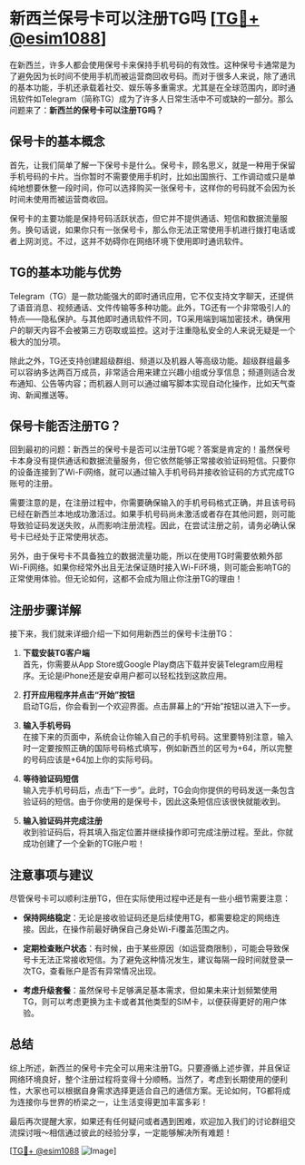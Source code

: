# 新西兰保号卡可以注册TG吗 [[TG💪+ @esim1088](https://t.me/s/esim1088)]

在新西兰，许多人都会使用保号卡来保持手机号码的有效性。这种保号卡通常是为了避免因为长时间不使用手机而被运营商回收号码。而对于很多人来说，除了通讯的基本功能，手机还承载着社交、娱乐等多重需求。尤其是在全球范围内，即时通讯软件如Telegram（简称TG）成为了许多人日常生活中不可或缺的一部分。那么问题来了：**新西兰的保号卡可以注册TG吗？**

## 保号卡的基本概念

首先，让我们简单了解一下保号卡是什么。保号卡，顾名思义，就是一种用于保留手机号码的卡片。当你暂时不需要使用手机时，比如出国旅行、工作调动或只是单纯地想要休整一段时间，你可以选择购买一张保号卡，这样你的号码就不会因为长时间未使用而被运营商收回。

保号卡的主要功能是保持号码活跃状态，但它并不提供通话、短信和数据流量服务。换句话说，如果你只有一张保号卡，那么你无法正常使用手机进行拨打电话或者上网浏览。不过，这并不妨碍你在网络环境下使用即时通讯软件。

## TG的基本功能与优势

Telegram（TG）是一款功能强大的即时通讯应用，它不仅支持文字聊天，还提供了语音消息、视频通话、文件传输等多种功能。此外，TG还有一个非常吸引人的特点——隐私保护。与其他即时通讯软件不同，TG采用端到端加密技术，确保用户的聊天内容不会被第三方窃取或监控。这对于注重隐私安全的人来说无疑是一个极大的加分项。

除此之外，TG还支持创建超级群组、频道以及机器人等高级功能。超级群组最多可以容纳多达两百万成员，非常适合用来建立兴趣小组或分享信息；频道则适合发布通知、公告等内容；而机器人则可以通过编写脚本实现自动化操作，比如天气查询、新闻推送等。

## 保号卡能否注册TG？

回到最初的问题：新西兰的保号卡是否可以注册TG呢？答案是肯定的！虽然保号卡本身没有提供通话和数据流量服务，但它依然能够正常接收验证码短信。只要你的设备连接到了Wi-Fi网络，就可以通过输入手机号码并接收验证码的方式完成TG账号的注册。

需要注意的是，在注册过程中，你需要确保输入的手机号码格式正确，并且该号码已经在新西兰本地成功激活过。如果手机号码尚未激活或者存在其他问题，则可能导致验证码发送失败，从而影响注册流程。因此，在尝试注册之前，请务必确认保号卡已经处于正常使用状态。

另外，由于保号卡不具备独立的数据流量功能，所以在使用TG时需要依赖外部Wi-Fi网络。如果你经常外出且无法保证随时接入Wi-Fi环境，则可能会影响TG的正常使用体验。但无论如何，这都不会成为阻止你注册TG的理由！

## 注册步骤详解

接下来，我们就来详细介绍一下如何用新西兰的保号卡注册TG：

1. **下载安装TG客户端**  
   首先，你需要从App Store或Google Play商店下载并安装Telegram应用程序。无论是iPhone还是安卓用户都可以轻松找到这款应用。

2. **打开应用程序并点击“开始”按钮**  
   启动TG后，你会看到一个欢迎界面。点击屏幕上的“开始”按钮以进入下一步。

3. **输入手机号码**  
   在接下来的页面中，系统会让你输入自己的手机号码。这里要特别注意，输入时一定要按照正确的国际号码格式填写，例如新西兰的区号为+64，所以完整的号码应该是+64加上你的实际号码。

4. **等待验证码短信**  
   输入完手机号码后，点击“下一步”。此时，TG会向你提供的号码发送一条包含验证码的短信。由于你使用的是保号卡，因此这条短信应该很快就能收到。

5. **输入验证码并完成注册**  
   收到验证码后，将其填入指定位置并继续操作即可完成注册过程。至此，你就成功创建了一个全新的TG账户啦！

## 注意事项与建议

尽管保号卡可以顺利注册TG，但在实际使用过程中还是有一些小细节需要注意：

- **保持网络稳定**：无论是接收验证码还是后续使用TG，都需要稳定的网络连接。因此，在操作前最好确保自己身处Wi-Fi覆盖范围之内。
  
- **定期检查账户状态**：有时候，由于某些原因（如运营商限制），可能会导致保号卡无法正常接收短信。为了避免这种情况发生，建议每隔一段时间就登录一次TG，查看账户是否有异常情况出现。

- **考虑升级套餐**：虽然保号卡足够满足基本需求，但如果未来计划频繁使用TG，则可以考虑更换为主卡或者其他类型的SIM卡，以便获得更好的用户体验。

## 总结

综上所述，新西兰的保号卡完全可以用来注册TG。只要遵循上述步骤，并且保证网络环境良好，整个注册过程将变得十分顺畅。当然了，考虑到长期使用的便利性，大家也可以根据自身需求选择更适合自己的通信方案。无论如何，TG都将成为连接你与世界的桥梁之一，让生活变得更加丰富多彩！

最后再次提醒大家，如果还有任何疑问或者遇到困难，欢迎加入我们的讨论群组交流探讨哦～相信通过彼此的经验分享，一定能够解决所有难题！

[[TG💪+ @esim1088](https://t.me/s/esim1088) ![Image](https://i.postimg.cc/4NQfJmqS/Snipaste-2025-05-13-00-14-12.png)]